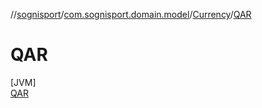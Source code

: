 //[sognisport](../../../../index.md)/[com.sognisport.domain.model](../../index.md)/[Currency](../index.md)/[QAR](index.md)

# QAR

[JVM]\
[QAR](index.md)
